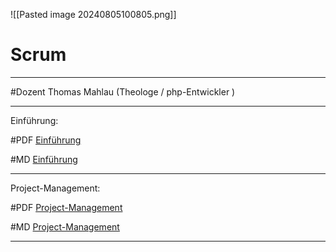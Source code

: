 


![[Pasted image 20240805100805.png]]
# Scrum

____________________________________


#Dozent Thomas Mahlau (Theologe / php-Entwickler )

___________________________________

Einführung: 

#PDF [Einführung](https://github.com/ydh-embedded/Scrum/blob/main/docs/PDF/2024-08-05---scrum-einfuehrung.pdf)

#MD [Einführung](https://github.com/ydh-embedded/Scrum/blob/main/docs/PDF/2024-08-05---scrum-einfuehrung.md)
___________________________________

Project-Management: 

#PDF [Project-Management](https://github.com/ydh-embedded/Scrum/blob/main/docs/PDF/2024-08-05---scrum-projekt-management.pdf)

#MD [Project-Management](https://github.com/ydh-embedded/Scrum/blob/main/docs/PDF/2024-08-05---scrum-projekt-management.md)
___________________________________